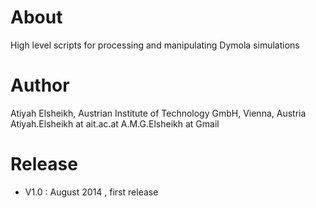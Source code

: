 About
=====

High level scripts for processing and manipulating Dymola simulations 


Author
=======

Atiyah Elsheikh, Austrian Institute of Technology GmbH, Vienna, Austria
Atiyah.Elsheikh at ait.ac.at
A.M.G.Elsheikh at Gmail 

Release 
=======
   * V1.0 : August 2014 , first release 

  
